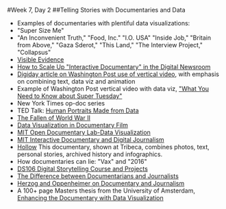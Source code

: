 #Week 7, Day 2
##Telling Stories with Documentaries and Data

- Examples of documentaries with plentiful data visualizations: 
- "Super Size Me"
-   "An Inconvenient Truth," "Food, Inc." "I.O. USA" "Inside Job," "Britain from Above," "Gaza Sderot," "This Land," "The Interview Project," "Collapsus"
- [Visible Evidence](http://www.visibleevidencexxiii.com/about/)
- [How to Scale Up "Interactive Documentary" in the Digital Newsroom](http://mediashift.org/2016/02/how-to-scale-up-interactive-documentary-in-digital-newsrooms/?utm_source=Daily+Must-Reads+from+MediaShift&utm_campaign=6a2ed29cff-Daily_Must_Reads10_24_2011&utm_medium=email&utm_term=0_5371aa94a8-6a2ed29cff-299977937)
- [Digiday article on Washington Post use of vertical video](http://digiday.com/publishers/fight-washington-post-embracing-vertical-video/), with emphasis on combining text, data viz and animation
- Example of Washington Post vertical video with data viz, ["What You Need to Know about Super Tuesday"](https://www.washingtonpost.com/video/politics/what-you-need-to-know-about-super-tuesday/2016/02/26/50158184-dcb2-11e5-8210-f0bd8de915f6_video.html)
- New York Times op-doc series
- TED Talk: [Human Portraits Made from Data](http://www.ted.com/talks/r_luke_dubois_insightful_human_portraits_made_from_data?utm_source=newsletter_weekly_2016-04-30&utm_campaign=newsletter_weekly&utm_medium=email&utm_content=top_left_image)
- [The Fallen of World War II](http://www.fallen.io/ww2/)
- [Data Visualization in Documentary Film](http://filmmakermagazine.com/87983-charting-the-course-data-visualization-in-documentary-film/#.VpT1S5MrInU)
- [MIT Open Documentary Lab-Data Visualization](http://opendoclab.mit.edu/data-visualization)
- [MIT Interactive Documentary and Digital Journalism](http://opendoclab.mit.edu/interactivejournalism/)
- [Hollow](http://hollowdocumentary.com) This documentary, shown at Tribeca, combines photos, text, personal stories, archived history and infographics. 
- How documentaries can lie: "Vax" and "2016"
- [DS106 Digital Storytelling Course and Projects](http://ds106.us/about/)
- [The Difference between Documentarians and Journalists](http://www.documentary.org/feature/message-medium-difference-between-documentarians-and-journalists)
- [Herzog and Oppenheimer on Documentary and Journalism](http://www.parkrecord.com/scene/ci_29435269/herzog-and-oppenheimer-draw-lines-regarding-documentary-filmmaking)
- A 100+ page Masters thesis from the University of Amsterdam, [Enhancing the Documentary with Data Visualization](http://dare.uva.nl/cgi/arno/show.cgi?fid=338609)

